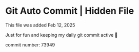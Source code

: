 # Git Auto Commit | Hidden File

This file was added Feb 12, 2025

Just for fun and keeping my daily git commit active 🤪

commit number: 73949
